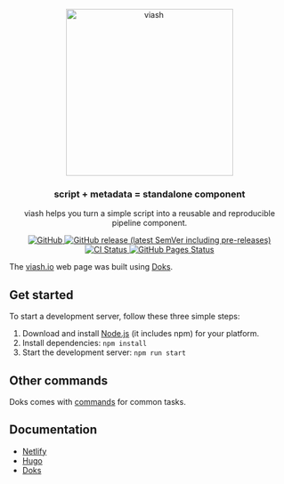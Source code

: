 <p align="center">
  <a href="https://viash.io/">
    <img alt="viash" src="https://viash.io/viash.svg" width="300">
  </a>
</p>

<h3 align="center">
  script + metadata = standalone component
</h3>

<p align="center">
  viash helps you turn a simple script into a reusable and reproducible pipeline component.
</p>

<p align="center">
  <a href="https://github.com/viash-io/viash/blob/master/LICENSE.md">
    <img src="https://img.shields.io/github/license/viash-io/viash?style=flat-square" alt="GitHub">
  </a>
  <a href="https://github.com/viash-io/viash/releases">
    <img src="https://img.shields.io/github/v/release/viash-io/viash?include_prereleases&style=flat-square"alt="GitHub release (latest SemVer including pre-releases)">
  </a>
  <a href="https://github.com/viash-io/viash/actions?query=workflow%3A%22Scala+CI%22">
    <img src="https://img.shields.io/github/workflow/status/viash-io/viash/Scala%20CI/master?style=flat-square" alt="CI Status">
  </a>
  <a href="https://github.com/viash-io/viash_web/actions?query=workflow%3A%22GitHub+Pages%22">
    <img src="https://img.shields.io/github/workflow/status/viash-io/viash_web/GitHub%20Pages?label=deploy&style=flat-square" alt="GitHub Pages Status">
  </a>
</p>

The [viash.io](https://viash.io) web page was built using [Doks](https://getdoks.org).


## Get started

To start a development server, follow these three simple steps:

1. Download and install [Node.js](https://nodejs.org/) (it includes npm) for your platform.
2. Install dependencies: `npm install`
3. Start the development server: `npm run start`

## Other commands

Doks comes with [commands](https://getdoks.org/docs/prologue/commands/) for common tasks.

## Documentation

- [Netlify](https://docs.netlify.com/)
- [Hugo](https://gohugo.io/documentation/)
- [Doks](https://getdoks.org/)

